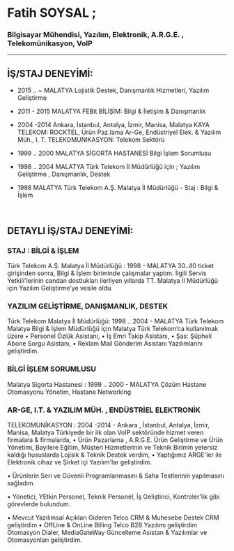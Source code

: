 # **Fatih SOYSAL** ; 
### **Bilgisayar Mühendisi, Yazılım, Elektronik, A.R.G.E. , Telekomünikasyon, VoIP**
---

## **İŞ/STAJ DENEYİMİ:**

- 2015 .. ~	MALATYA	Lojistik Destek, Danışmanlık Hizmetleri, Yazılım Geliştirme
- 2011 - 2015 	MALATYA	FEBit BİLİŞİM: Bilgi & İletişim & Danışmanlık
- 2004 -2014 	Ankara, İstanbul, Antalya, İzmir, Manisa, Malatya	KAYA TELEKOM: ROCKTEL, Ürün Paz.lama Ar-Ge, Endüstriyel Elek. & Yazılım Müh., I. T.
TELEKOMUNIKASYON: Telekom Sektörü 
		
- 1999 .. 2000 	MALATYA	SİGORTA HASTANESİ Bilgi İşlem Sorumlusu 
- 1998 .. 2004 	MALATYA	Türk Telekom İl Müdürlüğü için ; Yazılım Geliştirme , Danışmanlık, Destek 
- 1998 	MALATYA	Türk Telekom A.Ş. Malatya İl Müdürlüğü - Staj : Bilgi & İşlem

 
## **DETAYLI İŞ/STAJ DENEYİMİ:**

### STAJ : BİLGİ & İŞLEM
Türk Telekom A.Ş. Malatya İl Müdürlüğü : 1998 - MALATYA
30..40 ticket girişinden sonra, Bilgi & İşlem biriminde çalışmalar yaptım. 
İlgili Servis Yetkili'lerinin candan dostlukları ilerliyen yıllarda TT. Malatya İl Müdürlüğü için Yazılım Geliştirme’ye vesile oldu.

### YAZILIM GELİŞTİRME, DANIŞMANLIK, DESTEK
Türk Telekom Malatya İl Müdürlüğü: 1998 .. 2004 - MALATYA 
Türk Telekom Malatya Bilgi & İşlem Müdürlüğü için Malatya Türk Telekom’ca kullanılmak üzere 
 • Personel Özlük Asistanı, 
• İş Emri Takip Asistanı, 
• Şas: Şüpheli Abone Sorgu Asistanı, 
•  Reklam Mail Gönderim Asistanı 
Yazılımlarını  geliştirdim.

### BİLGİ İŞLEM SORUMLUSU
Malatya Sigorta Hastanesi : 1999 .. 2000 - MALATYA
Çözüm Hastane Otomasyonu Yönetim, Hastane Networking 

### AR-GE, I.T. & YAZILIM MÜH. , ENDÜSTRİEL ELEKTRONİK
TELEKOMUNİKASYON : 2004 -2014 - Ankara , İstanbul, Antalya, İzmir, Manisa, Malatya 
Türkiyede bir ilk olan VoIP sektöründe hizmet veren firmalara & firmalarda, 
•	Ürün Pazarlama , A.R.G.E. Ürün Geliştirme ve Ürün Yönetimi, Bayilere Eğitim, Müşteri Hizmetlerinin ve Teknik Birimin yetersiz kaldığı hususlarda Lojisik & Teknik Destek verdim, 
•	Yaptığımız ARGE'ler ile Elektronik cihaz ve Şirket içi Yazılım'lar geliştirdim. 

•	Ürünlerin Seri ve Güvenli Programlanmasını & Saha Testlerinin yapılmasını sağladım.

•	Yönetici, YEtkin Personel, Teknik Personel, İş Geliştirici, Kontroler'lik gibi görevlerde bulundum. 

•	Mevcut Yazılımsal Açıkları Gideren Telco CRM & Muhesebe Destek CRM geliştirdim
•	OffLine & OnLine Billing Telco B2B Yazılımı geliştirdim Otomasyon Dialer, MediaGateWay Güncelleme Asistan & Yazılımlar ve Otomasyonları geliştirdim.

